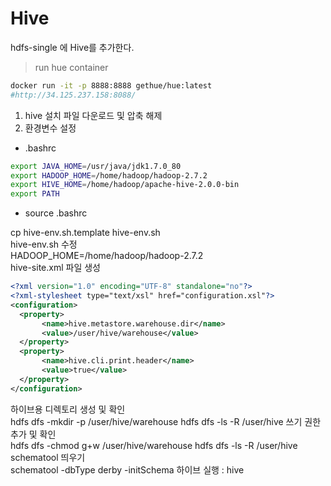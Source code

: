 # Hive 
hdfs-single 에 Hive를 추가한다.  

> run hue container 
```bash
docker run -it -p 8888:8888 gethue/hue:latest
#http://34.125.237.158:8088/
```

1. hive 설치 파일 다운로드 및 압축 해제 
2. 환경변수 설정 
 - .bashrc 
```bash
export JAVA_HOME=/usr/java/jdk1.7.0_80
export HADOOP_HOME=/home/hadoop/hadoop-2.7.2
export HIVE_HOME=/home/hadoop/apache-hive-2.0.0-bin
export PATH
```
 - source .bashrc 

cp hive-env.sh.template hive-env.sh  
hive-env.sh 수정  
HADOOP_HOME=/home/hadoop/hadoop-2.7.2  
hive-site.xml 파일 생성  
```xml
<?xml version="1.0" encoding="UTF-8" standalone="no"?>
<?xml-stylesheet type="text/xsl" href="configuration.xsl"?>
<configuration>
  <property>
       <name>hive.metastore.warehouse.dir</name>
       <value>/user/hive/warehouse</value>
  </property>
  <property>
       <name>hive.cli.print.header</name>
       <value>true</value>
  </property>
</configuration>
```
하이브용 디렉토리 생성 및 확인  
hdfs dfs -mkdir -p /user/hive/warehouse
hdfs dfs -ls -R /user/hive
쓰기 권한 추가 및 확인  
hdfs dfs -chmod g+w /user/hive/warehouse
hdfs dfs -ls -R /user/hive
schematool 띄우기  
schematool -dbType derby -initSchema
하이브 실행 : hive  
